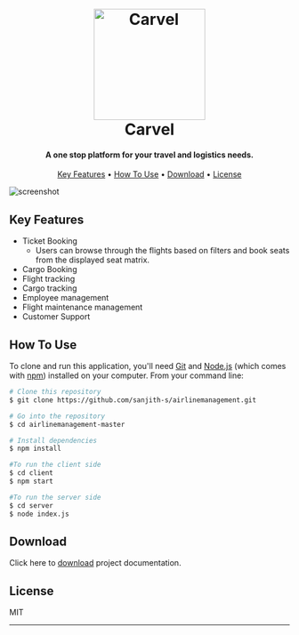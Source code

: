 
<h1 align="center">
  <br>
  <img src="https://github.com/sanjith-s/airlinemanagement/blob/master/carvel.png?raw=true" alt="Carvel" width="200"></a>
  <br>
  Carvel
  <br>
</h1>

<h4 align="center">A one stop platform for your travel and logistics needs.</h4>

<p align="center">
  <a href="#key-features">Key Features</a> •
  <a href="#how-to-use">How To Use</a> •
  <a href="#download">Download</a> •
  <a href="#license">License</a>
</p>

![screenshot](https://github.com/sanjith-s/airlinemanagement/blob/master/Project%20Screenshot%20-1.png?raw=true)

## Key Features

* Ticket Booking
  - Users can browse through the flights based on filters and book seats from the displayed seat matrix.
* Cargo Booking
* Flight tracking
* Cargo tracking
* Employee management
* Flight maintenance management
* Customer Support

## How To Use

To clone and run this application, you'll need [Git](https://git-scm.com) and [Node.js](https://nodejs.org/en/download/) (which comes with [npm](http://npmjs.com)) installed on your computer. From your command line:

```bash
# Clone this repository
$ git clone https://github.com/sanjith-s/airlinemanagement.git

# Go into the repository
$ cd airlinemanagement-master

# Install dependencies
$ npm install

#To run the client side
$ cd client
$ npm start

#To run the server side
$ cd server
$ node index.js
```

## Download

Click here to [download](https://github.com/sanjith-s/airlinemanagement/raw/master/Carvel-doc.pdf) project documentation.

## License

MIT

---


